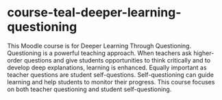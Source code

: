 # course-teal-deeper-learning-questioning
This Moodle course is for Deeper Learning Through Questioning. Questioning is a powerful teaching approach. When teachers ask higher-order questions and give students opportunities to think critically and to develop deep explanations, learning is enhanced. Equally important as teacher questions are student self-questions. Self-questioning can guide learning and help students to monitor their progress. This course focuses on both teacher questioning and student self-questioning.
